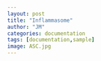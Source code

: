 ```yaml
---
layout: post
title: "Inflammasome"
author: "JM"
categories: documentation
tags: [documentation,sample]
image: ASC.jpg
---
```




